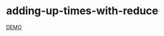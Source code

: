 # adding-up-times-with-reduce
<a href="https://hunterxnb.github.io/adding-up-times-with-reduce/">DEMO</a>
